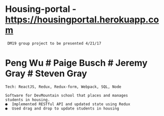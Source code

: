 
# Housing-portal - https://housingportal.herokuapp.com
     DM19 group project to be presented 4/21/17
# Peng Wu  #  Paige Busch # Jeremy Gray # Steven Gray #


    Tech: ReactJS, Redux, Redux-form, Webpack, SQL, Node
    
	Software for DevMountain school that places and manages
	students in housing.
	●  Implemented RESTful API and updated state using Redux
	●  Used drag and drop to update students in housing
